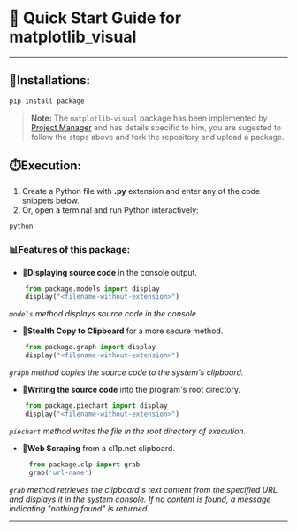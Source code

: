 # 🚀 Quick Start Guide for matplotlib_visual
--- 

## **🔧Installations:**
```bash
pip install package
```
> **Note:** The `matplotlib-visual` package has been implemented by [Project Manager](https://github.com/this-is-yaash) and has details specific to him, you are sugested to follow the steps above and fork the repository and upload a package.

## **⏱️Execution:**
1. Create a Python file with **.py** extension and enter any of the code snippets below.
2. Or, open a terminal and run Python interactively:
```bash
python
```

### 📊Features of this package:
- **📍Displaying source code** in the console output.
```python
    from package.models import display
    display("<filename-without-extension>")
```
 *`models` method displays source code in the console.*  


- **📍Stealth Copy to Clipboard** for a more secure method.
```python
    from package.graph import display
    display("<filename-without-extension>")
```
 *`graph` method copies the source code to the system's clipboard.*  

- **📍Writing the source code** into the program's root directory.
```python
    from package.piechart import display
    display("<filename-without-extension>")
```
 *`piechart` method writes the file in the root directory of execution.*  

- **📍Web Scraping** from a cl1p.net clipboard.
```python
     from package.clp import grab
     grab('url-name')
```
 *`grab` method retrieves the clipboard's text content from the specified URL and displays it in the system console. If no content is found, a message indicating "nothing found" is returned.*  

---
